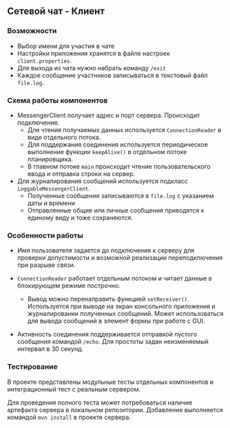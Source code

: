 ﻿## Сетевой чат - Клиент

### Возможности

- Выбор имени для участия в чате
- Настройки приложения хранятся в файле настроек `client.properties`.
- Для выхода из чата нужно набрать команду `/exit`
- Каждое сообщение участников записываться в текстовый файл `file.log`.

### Схема работы компонентов

- MessengerClient получает адрес и порт сервера. Происходит подключение.
  - Для чтения получаемых данных используется `ConnectionReader` в виде отдельного потока.
  - Для поддержания соединения используется периодическое выполнение функции `keepAlive()` в отдельном потоке планировщика.
  - В главном потоке `main` происходит чтение пользовательского ввода и отправка строки на сервер.
- Для журналирования сообщений используется подкласс `LoggableMessengerClient`.
  - Полученные сообщения записываются в `file.log` с указанием даты и времени
  - Отправленные общие или личные сообщения приводятся к единому виду и тоже сохраняются.
  
### Особенности работы

- Имя пользователя задается до подключения к серверу для проверки допустимости и возможной реализации переподключения при разрыве связи.

- `ConnectionReader` работает отдельным потоком и читает данные в блокирующем режиме построчно.
  - Вывод можно перенаправить функцией `setReceiver()`. Используется при выводе на экран консольного приложения и журналировании полученных сообщений. Может использоваться для вывода сообщений в элемент формы при работе с GUI.

- Активность соединения поддерживается отправкой пустого сообщения командой `/echo`. Для простоты задан неизменяемый интервал в 30 секунд.

### Тестирование

В проекте представлены модульные тесты отдельных компонентов и интеграционный тест с реальным сервером.

Для проведения полного теста может потребоваться наличие артефакта сервера в локальном репозитории. Добавление выполняется командой `mvn install` в проекте сервера.
